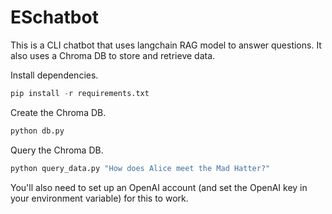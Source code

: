 # ESchatbot

This is a CLI chatbot that uses langchain RAG model to answer questions. It also uses a Chroma DB to store and retrieve data.


Install dependencies.

```python
pip install -r requirements.txt
```

Create the Chroma DB.

```python
python db.py
```

Query the Chroma DB.

```python
python query_data.py "How does Alice meet the Mad Hatter?"
```

You'll also need to set up an OpenAI account (and set the OpenAI key in your environment variable) for this to work.